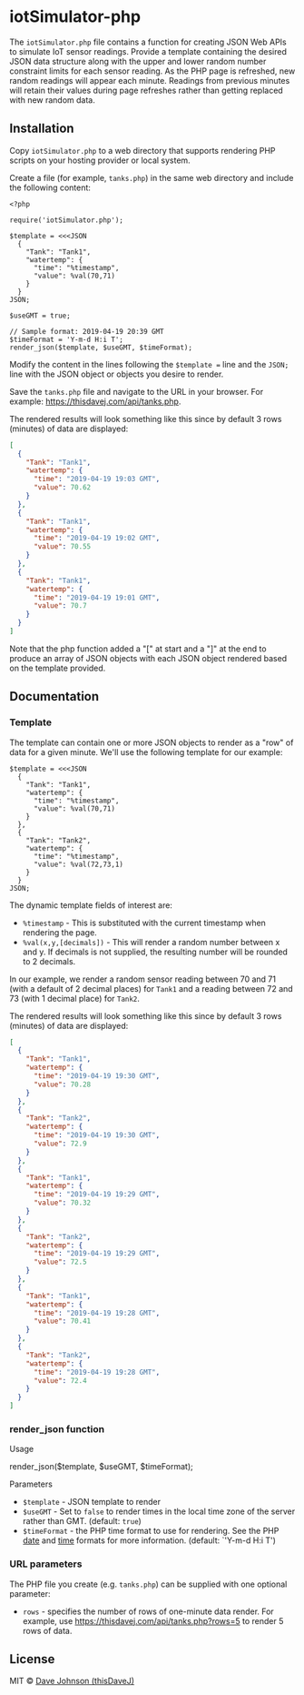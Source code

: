 # iotSimulator-php

The `iotSimulator.php` file contains a function for creating JSON Web APIs to simulate IoT sensor readings.  Provide a template containing the desired JSON data structure along with the upper and lower random number constraint limits for each sensor reading.  As the PHP page is refreshed, new random readings will appear each minute. Readings from previous minutes will retain their values during page refreshes rather than getting replaced with new random data.

## Installation

Copy `iotSimulator.php` to a web directory that supports rendering PHP scripts on your hosting provider or local system.

Create a file (for example, `tanks.php`) in the same web directory and include the following content:

```raw
<?php

require('iotSimulator.php');

$template = <<<JSON
  {
    "Tank": "Tank1",
    "watertemp": {
      "time": "%timestamp",
      "value": %val(70,71)
    }
  }
JSON;

$useGMT = true;

// Sample format: 2019-04-19 20:39 GMT
$timeFormat = 'Y-m-d H:i T';
render_json($template, $useGMT, $timeFormat);
```

Modify the content in the lines following the `$template =` line and the `JSON;` line with the JSON object or objects you desire to render.

Save the `tanks.php` file and navigate to the URL in your browser.  For example: <https://thisdavej.com/api/tanks.php>.

The rendered results will look something like this since by default 3 rows (minutes) of data are displayed:

```json
[
  {
    "Tank": "Tank1",
    "watertemp": {
      "time": "2019-04-19 19:03 GMT",
      "value": 70.62
    }
  },
  {
    "Tank": "Tank1",
    "watertemp": {
      "time": "2019-04-19 19:02 GMT",
      "value": 70.55
    }
  },
  {
    "Tank": "Tank1",
    "watertemp": {
      "time": "2019-04-19 19:01 GMT",
      "value": 70.7
    }
  }
]
```

Note that the php function added a "[" at start and a "]" at the end to produce an array of JSON objects with each JSON object rendered based on the template provided.

## Documentation

### Template

The template can contain one or more JSON objects to render as a "row" of data for a given minute.  We'll use the following template for our example:

```raw
$template = <<<JSON
  {
    "Tank": "Tank1",
    "watertemp": {
      "time": "%timestamp",
      "value": %val(70,71)
    }
  },
  {
    "Tank": "Tank2",
    "watertemp": {
      "time": "%timestamp",
      "value": %val(72,73,1)
    }
  }
JSON;
```

The dynamic template fields of interest are:

- `%timestamp` - This is substituted with the current timestamp when rendering the page.
- `%val(x,y,[decimals])` - This will render a random number between x and y.  If decimals is not supplied, the resulting number will be rounded to 2 decimals.

In our example, we render a random sensor reading between 70 and 71 (with a default of 2 decimal places) for `Tank1` and a reading between 72 and 73 (with 1 decimal place) for `Tank2`.

The rendered results will look something like this since by default 3 rows (minutes) of data are displayed:

```json
[
  {
    "Tank": "Tank1",
    "watertemp": {
      "time": "2019-04-19 19:30 GMT",
      "value": 70.28
    }
  },
  {
    "Tank": "Tank2",
    "watertemp": {
      "time": "2019-04-19 19:30 GMT",
      "value": 72.9
    }
  },
  {
    "Tank": "Tank1",
    "watertemp": {
      "time": "2019-04-19 19:29 GMT",
      "value": 70.32
    }
  },
  {
    "Tank": "Tank2",
    "watertemp": {
      "time": "2019-04-19 19:29 GMT",
      "value": 72.5
    }
  },
  {
    "Tank": "Tank1",
    "watertemp": {
      "time": "2019-04-19 19:28 GMT",
      "value": 70.41
    }
  },
  {
    "Tank": "Tank2",
    "watertemp": {
      "time": "2019-04-19 19:28 GMT",
      "value": 72.4
    }
  }
]
```

### render_json function

Usage

render_json($template, $useGMT, $timeFormat);

Parameters

- `$template` - JSON template to render
- `$useGMT` - Set to `false` to render times in the local time zone of the server rather than GMT. (default: `true`)
- `$timeFormat` - the PHP time format to use for rendering.  See the PHP [date](https://www.php.net/manual/en/datetime.formats.date.php) and [time](https://www.php.net/manual/en/datetime.formats.time.php) formats for more information. (default: `'Y-m-d H:i T')

### URL parameters

The PHP file you create (e.g. `tanks.php`) can be supplied with one optional parameter:

- `rows` - specifies the number of rows of one-minute data render.  For example, use <https://thisdavej.com/api/tanks.php?rows=5> to render 5 rows of data.

## License

MIT © [Dave Johnson (thisDaveJ)](https://thisdavej.com)
